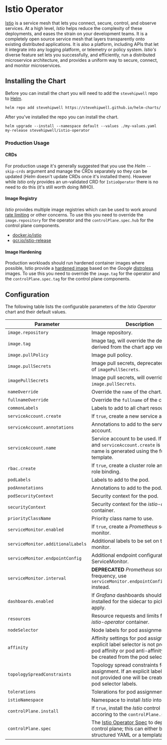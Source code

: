 # Istio Operator

[Istio](https://istio.io/) is a service mesh that lets you connect, secure, control, and observe services. At a high level, _Istio_ helps reduce the complexity of these deployments, and eases the strain on your development teams. It is a completely open source service mesh that layers transparently onto existing distributed applications. It is also a platform, including APIs that let it integrate into any logging platform, or telemetry or policy system. _Istio's_ diverse feature set lets you successfully, and efficiently, run a distributed microservice architecture, and provides a uniform way to secure, connect, and monitor microservices.

## Installing the Chart

Before you can install the chart you will need to add the `stevehipwell` repo to [Helm](https://helm.sh/).

```shell
helm repo add stevehipwell https://stevehipwell.github.io/helm-charts/
```

After you've installed the repo you can install the chart.

```shell
helm upgrade --install --namespace default --values ./my-values.yaml my-release stevehipwell/istio-operator
```

### Production Usage

#### CRDs

For production usage it's generally suggested that you use the _Helm_ `--skip-crds` argument and manage the CRDs separately so they can be updated (_Helm_ doesn't update CRDs once it's installed them). However while _Istio_ only provides an un-validated CRD for `IstioOperator` there is no need to do this (it's still worth doing IMHO).

#### Image Registry

_Istio_ provides multiple image registries which can be used to work around [rate limiting](https://istio.io/latest/blog/2020/docker-rate-limit/) or other concerns. To use this you need to override the `image.repository` for the operator and the `controlPlane.spec.hub` for the control plane components.

- [docker.io/istio](https://hub.docker.com/u/istio)
- [gcr.io/istio-release](https://console.cloud.google.com/gcr/images/istio-release/GLOBAL)

#### Image Hardening

Production workloads should run hardened container images where possible, Istio provide a [hardened image](https://istio.io/latest/docs/ops/configuration/security/harden-docker-images/) based on the _Google_ [distroless](https://github.com/GoogleContainerTools/distroless/) images. To use this you need to override the `image.tag` for the operator and the `controlPlane.spec.tag` for the control plane components.

## Configuration

The following table lists the configurable parameters of the _Istio Operator_ chart and their default values.

| Parameter                         | Description                                                                                                                                                                                                  | Default                    |
| --------------------------------- | ------------------------------------------------------------------------------------------------------------------------------------------------------------------------------------------------------------ | -------------------------- |
| `image.repository`                | Image repository.                                                                                                                                                                                            | `docker.io/istio/operator` |
| `image.tag`                       | Image tag, will override the default tag derived from the chart app version.                                                                                                                                 | `""`                       |
| `image.pullPolicy`                | Image pull policy.                                                                                                                                                                                           | `IfNotPresent`             |
| `image.pullSecrets`               | Image pull secrets, deprecated in favour of `imagePullSecrets`.                                                                                                                                              | `[]`                       |
| `imagePullSecrets`                | Image pull secrets, will override `image.pullSecrets`.                                                                                                                                                       | `[]`                       |
| `nameOverride`                    | Override the `name` of the chart.                                                                                                                                                                            | `nil`                      |
| `fullnameOverride`                | Override the `fullname` of the chart.                                                                                                                                                                        | `nil`                      |
| `commonLabels`                    | Labels to add to all chart resources.                                                                                                                                                                        | `{}`                       |
| `serviceAccount.create`           | If `true`, create a new service account.                                                                                                                                                                     | `true`                     |
| `serviceAccount.annotations`      | Annotations to add to the service account.                                                                                                                                                                   | `{}`                       |
| `serviceAccount.name`             | Service account to be used. If not set and `serviceAccount.create` is `true`, a name is generated using the full name template.                                                                              | `nil`                      |
| `rbac.create`                     | If `true`, create a cluster role and a cluster role binding.                                                                                                                                                 | `true`                     |
| `podLabels`                       | Labels to add to the pod.                                                                                                                                                                                    | `{}`                       |
| `podAnnotations`                  | Annotations to add to the pod.                                                                                                                                                                               | `{}`                       |
| `podSecurityContext`              | Security context for the pod.                                                                                                                                                                                | `{}`                       |
| `securityContext`                 | Security context for the _istio-operator_ container.                                                                                                                                                         | `{}`                       |
| `priorityClassName`               | Priority class name to use.                                                                                                                                                                                  | `""`                       |
| `serviceMonitor.enabled`          | If `true`, create a _Prometheus_ service monitor.                                                                                                                                                            | `false`                    |
| `serviceMonitor.additionalLabels` | Additional labels to be set on the service monitor.                                                                                                                                                          | `{}`                       |
| `serviceMonitor.endpointConfig`   | Additional endpoint configuration for the ServiceMonitor.                                                                                                                                                    | `{}`                       |
| `serviceMonitor.interval`         | **DEPRECATED** _Prometheus_ scrape frequency, use `serviceMonitor.endpointConfig.interval` instead.                                                                                                          | `""`                       |
| `dashboards.enabled`              | If _Grafana_ dashboards should be installed for the sidecar to pick up and apply.                                                                                                                            | `false`                    |
| `resources`                       | Resource requests and limits for the _istio-operator_ container.                                                                                                                                             | `nil`                      |
| `nodeSelector`                    | Node labels for pod assignment.                                                                                                                                                                              | `{}`                       |
| `affinity`                        | Affinity settings for pod assignment. If an explicit label selector is not provided for pod affinity or pod anti-affinity one will be created from the pod selector labels.                                  | `{}`                       |
| `topologySpreadConstraints`       | Topology spread constraints for pod assignment. If an explicit label selector is not provided one will be created from the pod selector labels.                                                              | `[]`                       |
| `tolerations`                     | Tolerations for pod assignment.                                                                                                                                                                              | `[]`                       |
| `istioNamespace`                  | Namespace to install _Istio_ into.                                                                                                                                                                           | `istio-system`             |
| `controlPlane.install`            | If `true`, install the _Istio_ control plane accoring to the `controlPlane.spec`.                                                                                                                            | `false`                    |
| `controlPlane.spec`               | The [Istio Operator Spec](https://istio.io/latest/docs/reference/config/istio.operator.v1alpha1/#IstioOperatorSpec) to deploy the control plane; this can either be structured YAML or a templatable string. | `{}`                       |
